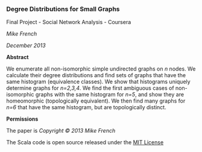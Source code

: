 ### Degree Distributions for Small Graphs

Final Project - Social Network Analysis - Coursera

_Mike French_

_December 2013_

**Abstract**

We enumerate all non-isomorphic simple undirected graphs on _n_ nodes. We calculate their degree distributions and find sets of graphs that have the same histogram (equivalence classes). We show that histograms uniquely determine graphs for _n=2,3,4_. We find the first ambiguous cases of non-isomorphic graphs with the same histogram for _n=5_, and show they are homeomorphic (topologically equivalent). We then find many graphs for _n=6_ that have the same histogram, but are topologically distinct.

**Permissions**

The paper is _Copyright © 2013 Mike French_

The Scala code is open source released under the [MIT License](LICENSE)

